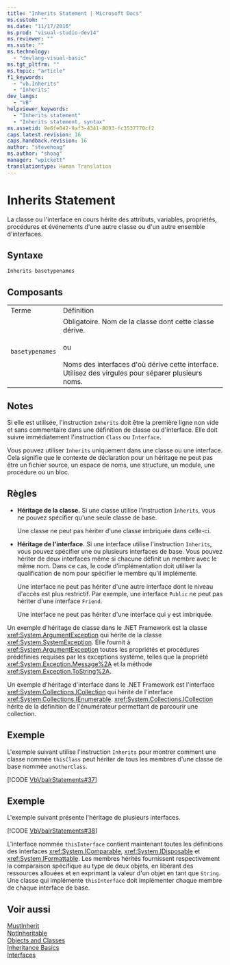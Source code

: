 ```yaml
---
title: "Inherits Statement | Microsoft Docs"
ms.custom: ""
ms.date: "11/17/2016"
ms.prod: "visual-studio-dev14"
ms.reviewer: ""
ms.suite: ""
ms.technology: 
  - "devlang-visual-basic"
ms.tgt_pltfrm: ""
ms.topic: "article"
f1_keywords: 
  - "vb.Inherits"
  - "Inherits"
dev_langs: 
  - "VB"
helpviewer_keywords: 
  - "Inherits statement"
  - "Inherits statement, syntax"
ms.assetid: 9e6fe042-9af3-4341-8093-fc3537770cf2
caps.latest.revision: 16
caps.handback.revision: 16
author: "stevehoag"
ms.author: "shoag"
manager: "wpickett"
translationtype: Human Translation
---
```

# Inherits Statement
La classe ou l'interface en cours hérite des attributs, variables, propriétés, procédures et événements d'une autre classe ou d'un autre ensemble d'interfaces.  
  
## Syntaxe  
  
```  
Inherits basetypenames  
```  
  
## Composants  
  
|||  
|-|-|  
|Terme|Définition|  
|`basetypenames`|Obligatoire.  Nom de la classe dont cette classe dérive.<br /><br /> ou<br /><br /> Noms des interfaces d'où dérive cette interface.  Utilisez des virgules pour séparer plusieurs noms.|  
  
## Notes  
 Si elle est utilisée, l'instruction `Inherits` doit être la première ligne non vide et sans commentaire dans une définition de classe ou d'interface.  Elle doit suivre immédiatement l'instruction `Class` ou `Interface`.  
  
 Vous pouvez utiliser `Inherits` uniquement dans une classe ou une interface.  Cela signifie que le contexte de déclaration pour un héritage ne peut pas être un fichier source, un espace de noms, une structure, un module, une procédure ou un bloc.  
  
## Règles  
  
-   **Héritage de la classe.** Si une classe utilise l'instruction `Inherits`, vous ne pouvez spécifier qu'une seule classe de base.  
  
     Une classe ne peut pas hériter d'une classe imbriquée dans celle\-ci.  
  
-   **Héritage de l'interface.** Si une interface utilise l'instruction `Inherits`, vous pouvez spécifier une ou plusieurs interfaces de base.  Vous pouvez hériter de deux interfaces même si chacune définit un membre avec le même nom.  Dans ce cas, le code d'implémentation doit utiliser la qualification de nom pour spécifier le membre qu'il implémente.  
  
     Une interface ne peut pas hériter d'une autre interface dont le niveau d'accès est plus restrictif.  Par exemple, une interface `Public` ne peut pas hériter d'une interface `Friend`.  
  
     Une interface ne peut pas hériter d'une interface qui y est imbriquée.  
  
 Un exemple d'héritage de classe dans le .NET Framework est la classe <xref:System.ArgumentException> qui hérite de la classe <xref:System.SystemException>.  Elle fournit à <xref:System.ArgumentException> toutes les propriétés et procédures prédéfinies requises par les exceptions système, telles que la propriété <xref:System.Exception.Message%2A> et la méthode <xref:System.Exception.ToString%2A>.  
  
 Un exemple d'héritage d'interface dans le .NET Framework est l'interface <xref:System.Collections.ICollection> qui hérite de l'interface <xref:System.Collections.IEnumerable>.  <xref:System.Collections.ICollection> hérite de la définition de l'énumérateur permettant de parcourir une collection.  
  
## Exemple  
 L'exemple suivant utilise l'instruction `Inherits` pour montrer comment une classe nommée `thisClass` peut hériter de tous les membres d'une classe de base nommée `anotherClass`.  
  
 [!CODE [VbVbalrStatements#37](../CodeSnippet/VS_Snippets_VBCSharp/VbVbalrStatements#37)]  
  
## Exemple  
 L'exemple suivant présente l'héritage de plusieurs interfaces.  
  
 [!CODE [VbVbalrStatements#38](../CodeSnippet/VS_Snippets_VBCSharp/VbVbalrStatements#38)]  
  
 L'interface nommée `thisInterface` contient maintenant toutes les définitions des interfaces <xref:System.IComparable>, <xref:System.IDisposable> et <xref:System.IFormattable>. Les membres hérités fournissent respectivement la comparaison spécifique au type de deux objets, en libérant des ressources allouées et en exprimant la valeur d'un objet en tant que `String`.  Une classe qui implémente `thisInterface` doit implémenter chaque membre de chaque interface de base.  
  
## Voir aussi  
 [MustInherit](../../../visual-basic/language-reference/modifiers/mustinherit.md)   
 [NotInheritable](../../../visual-basic/language-reference/modifiers/notinheritable.md)   
 [Objects and Classes](../../../visual-basic/programming-guide/language-features/objects-and-classes/index.md)   
 [Inheritance Basics](../../../visual-basic/programming-guide/language-features/objects-and-classes/inheritance-basics.md)   
 [Interfaces](../../../visual-basic/programming-guide/language-features/interfaces/index.md)